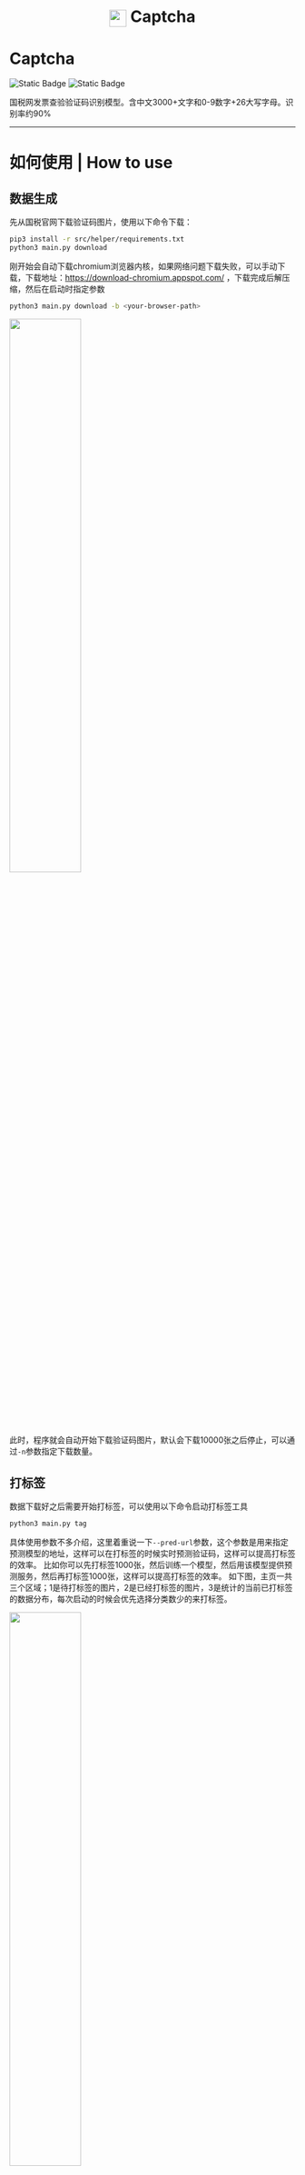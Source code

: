 <h1 align="center">
<img width=30 align="center" src="https://yooongchun.github.io/picx-images-hosting/zoz-logo.9gwhuriu9p.svg" alt="zoz-logo-z" />    
    Captcha</h1>

# Captcha

![Static Badge](https://img.shields.io/badge/release-v1.0.0-blue?logo=github)
![Static Badge](https://img.shields.io/badge/license-MIT-orange?logo=github)

国税网发票查验验证码识别模型。含中文3000+文字和0-9数字+26大写字母。识别率约90%

---

# 如何使用 | How to use

## 数据生成

先从国税官网下载验证码图片，使用以下命令下载：
```bash
pip3 install -r src/helper/requirements.txt
python3 main.py download
```
刚开始会自动下载chromium浏览器内核，如果网络问题下载失败，可以手动下载，下载地址：https://download-chromium.appspot.com/ ，下载完成后解压缩，然后在启动时指定参数
```bash
python3 main.py download -b <your-browser-path>
```

<img src="https://yooongchun.github.io/picx-images-hosting/Snipaste_2024-08-17_07-44-27.5j44di864z.webp" width="50%"  alt=""/>

此时，程序就会自动开始下载验证码图片，默认会下载10000张之后停止，可以通过`-n`参数指定下载数量。

## 打标签

数据下载好之后需要开始打标签，可以使用以下命令启动打标签工具
```bash
python3 main.py tag
```
具体使用参数不多介绍，这里着重说一下`--pred-url`参数，这个参数是用来指定预测模型的地址，这样可以在打标签的时候实时预测验证码，这样可以提高打标签的效率。
比如你可以先打标签1000张，然后训练一个模型，然后用该模型提供预测服务，然后再打标签1000张，这样可以提高打标签的效率。
如下图，主页一共三个区域；1是待打标签的图片，2是已经打标签的图片，3是统计的当前已打标签的数据分布，每次启动的时候会优先选择分类数少的来打标签。

<img src="https://yooongchun.github.io/picx-images-hosting/zoz-2.6bgzv9x4j8.webp" width="50%" alt=""/>

点击start开始打标签，如果你指定了`--pred-url`的参数，那么这里会自动实时预测验证码，如果预测错误，可以手动删除填写标签值，没有的颜色留空即可，点击`tag it`或者回车完成打标。自动进入下一张图片打标。
如果发觉有错误需要修改上一张，则可以先点击`stop`停止当前打标，然后在主页面的右侧(2区域)找到你打标的图片双击修改标签即可。

<img src="https://yooongchun.github.io/picx-images-hosting/zoz-3.8ojmchaxq2.webp" width="30%" />
<img src="https://yooongchun.github.io/picx-images-hosting/zoz-4.1hs4z5qfqy.webp" width="47%" />

对于有些比较复杂的图片想要跳过，直接点击`skip`即可。

## 数据保存

数据是比较宝贵的，如果一不小心把辛辛苦苦打标好的数据弄丢了那可就太可惜了，为此，这里也提供了一种数据版本管理的方案，自动上传到云服务的对象管理中。
这里实现的是阿里云oss自动上传，使用前，需要准备好阿里云的oss相关配置信息
在`src/helper/oss_util.py`文件中配置
- access_key_id（放在环境变量中）
- access_key_secret（放在环境变量中）
- bucket_name（我这里是`zoz-captcha`）
- endpoint

```python
class OSSUtil:
    """OSS管理工具"""

    def __init__(self):
        self.endpoint = "https://oss-cn-beijing.aliyuncs.com"
        access_key_id = os.getenv("OSS_ACCESS_KEY_ID")
        access_key_secret = os.getenv("OSS_ACCESS_KEY_SECRET")
        assert access_key_id and access_key_secret, "Please set OSS_ACCESS_KEY_ID and OSS_ACCESS_KEY_SECRET"
        auth = oss2.Auth(access_key_id, access_key_secret)
        self.bucket = oss2.Bucket(auth, self.endpoint, "zoz-captcha")
```

然后使用以下命令上传和下载
```bash
# 上传
python3 main.py up
# 下载
python3 main.py dw
```
打完标之后直接上传，会自动根据远程版本推断最新版本，并自动压缩本地文件上传。下载的时候也会自动下载最新版本，当然也可以指定下载路径，不过需要注意的是，下载的时候会自动覆盖本地文件，需要注意本地的是否都已经保存上传。

<img width="48%" src="https://yooongchun.github.io/picx-images-hosting/zoz-5.2domemqbgf.webp" />   
<img width="48%" src="https://yooongchun.github.io/picx-images-hosting/zoz-6.6m3toggk92.webp" />

## 数据分布
数据的分布对效果影响较大，通过以下命令可以查看一下当前的数据分布，还可以看到当前哪些字没有样本，针对词频较低的字要增加样本。
```bash
python3 src/helper/viewer.py 
```
<img width="50%" src="https://yooongchun.github.io/picx-images-hosting/zoz-7.1ovcuxc85x.webp" alt="zoz-7" />

## 训练模型
> todo
